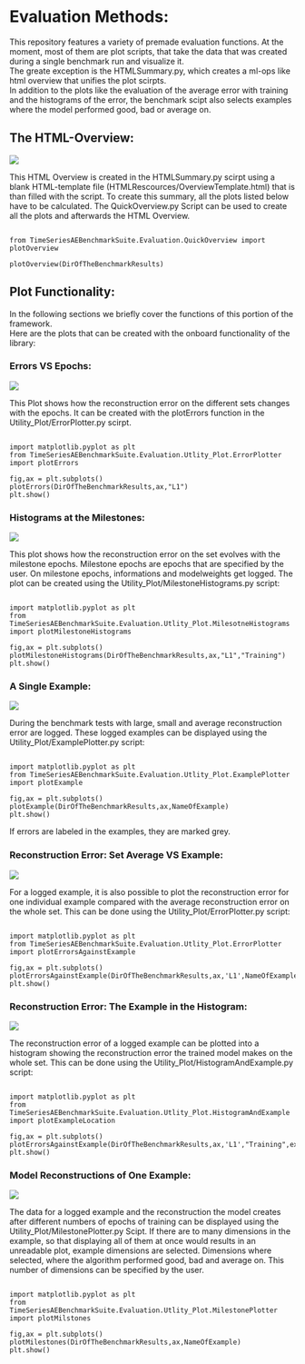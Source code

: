 # Evaluation Methods:

This repository features a variety of premade evaluation functions. At the moment, most of them are plot scripts, that take the data that was created during a single benchmark run and visualize it.<br>
The greate exception is the HTMLSummary.py, which creates a ml-ops like html overview that unifies the plot scirpts. <br>
In addition to the plots like the evaluation of the average error with training and the histograms of the error, the benchmark scipt also selects examples where the model performed good, bad or average on.

## The HTML-Overview:

![](.ExamplePlots/Screenshot.png)

This HTML Overview is created in the HTMLSummary.py scirpt using a blank HTML-template file (HTMLRescources/OverviewTemplate.html) that is than filled with the script. To create this summary, all the plots listed below have to be calculated. The QuickOverview.py Script can be used to create all the plots and afterwards the HTML Overview.


<pre><code>
from TimeSeriesAEBenchmarkSuite.Evaluation.QuickOverview import plotOverview

plotOverview(DirOfTheBenchmarkResults)
</code></pre>

## Plot Functionality:

In the following sections we briefly cover the functions of this portion of the framework.<br>
Here are the plots that can be created with the onboard functionality of the library:

### Errors VS Epochs:

![](.ExamplePlots/Error.png)

This Plot shows how the reconstruction error on the different sets changes with the epochs. It can be created with the plotErrors function in the Utility_Plot/ErrorPlotter.py scirpt.

<pre><code>
import matplotlib.pyplot as plt
from TimeSeriesAEBenchmarkSuite.Evaluation.Utlity_Plot.ErrorPlotter import plotErrors

fig,ax = plt.subplots()
plotErrors(DirOfTheBenchmarkResults,ax,"L1")
plt.show()
</code></pre>

### Histograms at the Milestones:

![](.ExamplePlots/ErrorHist.png)

This plot shows how the reconstruction error on the set evolves with the milestone epochs. Milestone epochs are epochs that are specified by the user. On milestone epochs, informations and modelweights get logged. The plot can be created using the Utility_Plot/MilestoneHistograms.py script:

<pre><code>
import matplotlib.pyplot as plt
from TimeSeriesAEBenchmarkSuite.Evaluation.Utlity_Plot.MilesotneHistograms import plotMilestoneHistograms

fig,ax = plt.subplots()
plotMilestoneHistograms(DirOfTheBenchmarkResults,ax,"L1","Training")
plt.show()
</code></pre>

### A Single Example:

![](.ExamplePlots/ExampleData.png)

During the benchmark tests with large, small and average reconstruction error are logged. These logged examples can be displayed using the Utility_Plot/ExamplePlotter.py script:

<pre><code>
import matplotlib.pyplot as plt
from TimeSeriesAEBenchmarkSuite.Evaluation.Utlity_Plot.ExamplePlotter import plotExample

fig,ax = plt.subplots()
plotExample(DirOfTheBenchmarkResults,ax,NameOfExample)
plt.show()
</code></pre>

If errors are labeled in the examples, they are marked grey.

### Reconstruction Error: Set Average VS Example:

![](.ExamplePlots/ExampleError.png)

For a logged example, it is also possible to plot the reconstruction error for one individual example compared with the average reconstruction error on the whole set. This can be done using the Utility_Plot/ErrorPlotter.py script:

<pre><code>
import matplotlib.pyplot as plt
from TimeSeriesAEBenchmarkSuite.Evaluation.Utlity_Plot.ErrorPlotter import plotErrorsAgainstExample

fig,ax = plt.subplots()
plotErrorsAgainstExample(DirOfTheBenchmarkResults,ax,'L1',NameOfExample,"Training",exampleIndex=26)
plt.show()
</code></pre>

### Reconstruction Error: The Example in the Histogram:

![](.ExamplePlots/ExampleHistogram.png)

The reconstruction error of a logged example can be plotted into a histogram showing the reconstruction error the trained model makes on the whole set. This can be done using the Utility_Plot/HistogramAndExample.py script:

<pre><code>
import matplotlib.pyplot as plt
from TimeSeriesAEBenchmarkSuite.Evaluation.Utlity_Plot.HistogramAndExample import plotExampleLocation

fig,ax = plt.subplots()
plotErrorsAgainstExample(DirOfTheBenchmarkResults,ax,'L1',"Training",exampleIndex=26)
plt.show()
</code></pre>

### Model Reconstructions of One Example:

![](.ExamplePlots/ExampleReconstruction.png)

The data for a logged example and the reconstruction the model creates after different numbers of epochs of training can be displayed using the Utility_Plot/MilestonePlotter.py Scipt. If there are to many dimensions in the example, so that displaying all of them at once would results in an unreadable plot, example dimensions are selected. Dimensions where selected, where the algorithm performed good, bad and average on. This number of dimensions can be specified by the user.

<pre><code>
import matplotlib.pyplot as plt
from TimeSeriesAEBenchmarkSuite.Evaluation.Utlity_Plot.MilestonePlotter import plotMilstones

fig,ax = plt.subplots()
plotMilestones(DirOfTheBenchmarkResults,ax,NameOfExample)
plt.show()
</code></pre>




